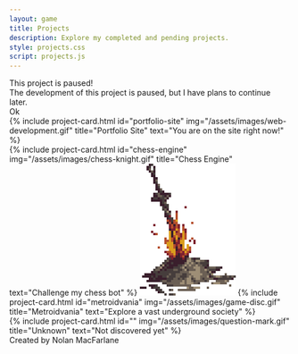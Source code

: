 ```yaml
---
layout: game
title: Projects
description: Explore my completed and pending projects.
style: projects.css
script: projects.js
---
```


<div id="message-screen">
    <div id="message">
        <div id="message-title">
            This project is paused!
        </div>
        <div id="message-text">
            The development of this project is paused, but I have plans to continue later.
        </div>
        <div class="game-button button background-glow" id="message-button">
            Ok   
        </div>
    </div>
</div>

<section id="project-grid-container">
    <div class="project-card inactive"></div>
    {% include project-card.html id="portfolio-site" img="/assets/images/web-development.gif" title="Portfolio Site" text="You are on the site right now!" %}
    <div class="project-card inactive"></div>
    {% include project-card.html id="chess-engine" img="/assets/images/chess-knight.gif" title="Chess Engine" text="Challenge my chess bot" %}
    <img class="pixel-art background-glow" src="/assets/images/bonfire.gif" alt="">
    {% include project-card.html id="metroidvania" img="/assets/images/game-disc.gif" title="Metroidvania" text="Explore a vast underground society" %}
    <div class="project-card inactive"></div>
    {% include project-card.html id="" img="/assets/images/question-mark.gif" title="Unknown" text="Not discovered yet" %}
    <div class="project-card inactive"></div>
</section>
<div class="background-glow" id="footer">
    Created by Nolan MacFarlane
</div>